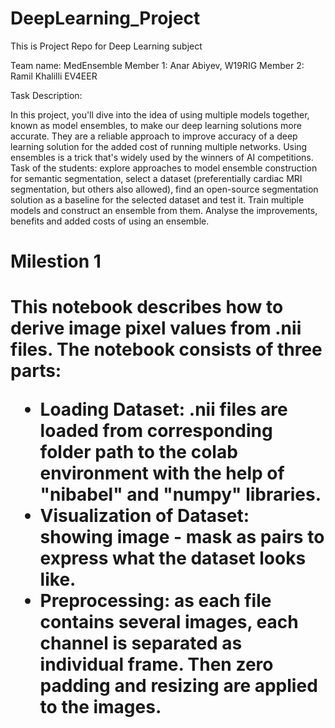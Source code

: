 # DeepLearning_Project
This is Project Repo for Deep Learning subject

Team name: MedEnsemble
Member 1:  Anar Abiyev, W19RIG
Member 2:  Ramil Khalilli EV4EER

Task Description:

In this project, you'll dive into the idea of using multiple models together, known as model ensembles, to make our deep learning solutions more accurate. They are a reliable approach to improve accuracy of a deep learning solution for the added cost of running multiple networks. Using ensembles is a trick that's widely used by the winners of AI competitions. Task of the students: explore approaches to model ensemble construction for semantic segmentation, select a dataset (preferentially cardiac MRI segmentation, but others also allowed), find an open-source segmentation solution as a baseline for the selected dataset and test it. Train multiple models and construct an ensemble from them. Analyse the improvements, benefits and added costs of using an ensemble. 



<h1>Milestion 1<h1>
  
This notebook describes how to derive image pixel values from .nii files. The notebook consists of three parts:
* Loading Dataset: .nii files are loaded from corresponding folder path to the colab environment with the help of "nibabel" and "numpy" libraries.
* Visualization of Dataset: showing image - mask as pairs to express what the dataset looks like.
* Preprocessing: as each file contains several images, each channel is separated as individual frame. Then zero padding and resizing are applied to the images.
